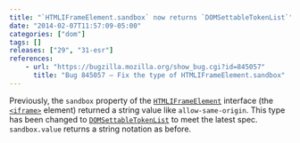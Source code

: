 ```yaml
---
title: "`HTMLIFrameElement.sandbox` now returns `DOMSettableTokenList`"
date: "2014-02-07T11:57:09-05:00"
categories: ["dom"]
tags: []
releases: ["29", "31-esr"]
references:
    - url: "https://bugzilla.mozilla.org/show_bug.cgi?id=845057"
      title: "Bug 845057 – Fix the type of HTMLIFrameElement.sandbox"
---
```

Previously, the `sandbox` property of the [`HTMLIFrameElement`](https://developer.mozilla.org/docs/Web/API/HTMLIFrameElement) interface (the [`<iframe>`](https://developer.mozilla.org/docs/Web/HTML/Element/iframe) element) returned a string value like `allow-same-origin`. This type has been changed to [`DOMSettableTokenList`](https://developer.mozilla.org/docs/Web/API/DOMSettableTokenList) to meet the latest spec. `sandbox.value` returns a string notation as before.
